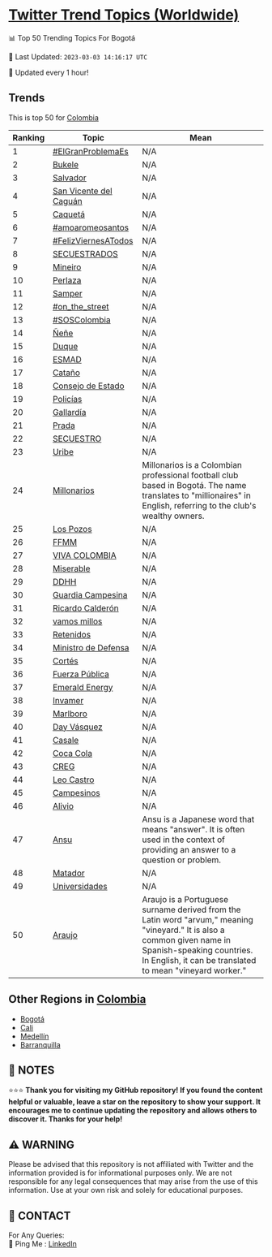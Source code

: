 [Twitter Trend Topics (Worldwide)](https://github.com/ErcinDedeoglu/Twitter-Trend-Topics)
==========


📊 Top 50 Trending Topics For Bogotá

📆 Last Updated: `2023-03-03 14:16:17 UTC`

🔧 Updated every 1 hour!


## Trends

This is top 50 for [Colombia](</Colombia>)

| Ranking | Topic | Mean |
| ------- | ------------ | ------------ |
| 1 | [#ElGranProblemaEs](http://twitter.com/search?q=%23ElGranProblemaEs) | N/A |
| 2 | [Bukele](http://twitter.com/search?q=Bukele) | N/A |
| 3 | [Salvador](http://twitter.com/search?q=Salvador) | N/A |
| 4 | [San Vicente del Caguán](http://twitter.com/search?q=San+Vicente+del+Cagu%c3%a1n) | N/A |
| 5 | [Caquetá](http://twitter.com/search?q=Caquet%c3%a1) | N/A |
| 6 | [#amoaromeosantos](http://twitter.com/search?q=%23amoaromeosantos) | N/A |
| 7 | [#FelizViernesATodos](http://twitter.com/search?q=%23FelizViernesATodos) | N/A |
| 8 | [SECUESTRADOS](http://twitter.com/search?q=SECUESTRADOS) | N/A |
| 9 | [Mineiro](http://twitter.com/search?q=Mineiro) | N/A |
| 10 | [Perlaza](http://twitter.com/search?q=Perlaza) | N/A |
| 11 | [Samper](http://twitter.com/search?q=Samper) | N/A |
| 12 | [#on_the_street](http://twitter.com/search?q=%23on_the_street) | N/A |
| 13 | [#SOSColombia](http://twitter.com/search?q=%23SOSColombia) | N/A |
| 14 | [Ñeñe](http://twitter.com/search?q=%c3%91e%c3%b1e) | N/A |
| 15 | [Duque](http://twitter.com/search?q=Duque) | N/A |
| 16 | [ESMAD](http://twitter.com/search?q=ESMAD) | N/A |
| 17 | [Cataño](http://twitter.com/search?q=Cata%c3%b1o) | N/A |
| 18 | [Consejo de Estado](http://twitter.com/search?q=Consejo+de+Estado) | N/A |
| 19 | [Policías](http://twitter.com/search?q=Polic%c3%adas) | N/A |
| 20 | [Gallardía](http://twitter.com/search?q=Gallard%c3%ada) | N/A |
| 21 | [Prada](http://twitter.com/search?q=Prada) | N/A |
| 22 | [SECUESTRO](http://twitter.com/search?q=SECUESTRO) | N/A |
| 23 | [Uribe](http://twitter.com/search?q=Uribe) | N/A |
| 24 | [Millonarios](http://twitter.com/search?q=Millonarios) | Millonarios is a Colombian professional football club based in Bogotá. The name translates to "millionaires" in English, referring to the club's wealthy owners. |
| 25 | [Los Pozos](http://twitter.com/search?q=Los+Pozos) | N/A |
| 26 | [FFMM](http://twitter.com/search?q=FFMM) | N/A |
| 27 | [VIVA COLOMBIA](http://twitter.com/search?q=VIVA+COLOMBIA) | N/A |
| 28 | [Miserable](http://twitter.com/search?q=Miserable) | N/A |
| 29 | [DDHH](http://twitter.com/search?q=DDHH) | N/A |
| 30 | [Guardia Campesina](http://twitter.com/search?q=Guardia+Campesina) | N/A |
| 31 | [Ricardo Calderón](http://twitter.com/search?q=Ricardo+Calder%c3%b3n) | N/A |
| 32 | [vamos millos](http://twitter.com/search?q=vamos+millos) | N/A |
| 33 | [Retenidos](http://twitter.com/search?q=Retenidos) | N/A |
| 34 | [Ministro de Defensa](http://twitter.com/search?q=Ministro+de+Defensa) | N/A |
| 35 | [Cortés](http://twitter.com/search?q=Cort%c3%a9s) | N/A |
| 36 | [Fuerza Pública](http://twitter.com/search?q=Fuerza+P%c3%bablica) | N/A |
| 37 | [Emerald Energy](http://twitter.com/search?q=Emerald+Energy) | N/A |
| 38 | [Invamer](http://twitter.com/search?q=Invamer) | N/A |
| 39 | [Marlboro](http://twitter.com/search?q=Marlboro) | N/A |
| 40 | [Day Vásquez](http://twitter.com/search?q=Day+V%c3%a1squez) | N/A |
| 41 | [Casale](http://twitter.com/search?q=Casale) | N/A |
| 42 | [Coca Cola](http://twitter.com/search?q=Coca+Cola) | N/A |
| 43 | [CREG](http://twitter.com/search?q=CREG) | N/A |
| 44 | [Leo Castro](http://twitter.com/search?q=Leo+Castro) | N/A |
| 45 | [Campesinos](http://twitter.com/search?q=Campesinos) | N/A |
| 46 | [Alivio](http://twitter.com/search?q=Alivio) | N/A |
| 47 | [Ansu](http://twitter.com/search?q=Ansu) | Ansu is a Japanese word that means "answer". It is often used in the context of providing an answer to a question or problem. |
| 48 | [Matador](http://twitter.com/search?q=Matador) | N/A |
| 49 | [Universidades](http://twitter.com/search?q=Universidades) | N/A |
| 50 | [Araujo](http://twitter.com/search?q=Araujo) | Araujo is a Portuguese surname derived from the Latin word "arvum," meaning "vineyard." It is also a common given name in Spanish-speaking countries. In English, it can be translated to mean "vineyard worker." |



## Other Regions in [Colombia](</Colombia>)

* [Bogotá](</Colombia/Bogotá.md>)
* [Cali](</Colombia/Cali.md>)
* [Medellín](</Colombia/Medellín.md>)
* [Barranquilla](</Colombia/Barranquilla.md>)



## 📝 NOTES

⭐⭐⭐ **Thank you for visiting my GitHub repository! If you found the content helpful or valuable, leave a star on the repository to show your support. It encourages me to continue updating the repository and allows others to discover it. Thanks for your help!**


## ⚠️ WARNING

Please be advised that this repository is not affiliated with Twitter and the information provided is for informational purposes only. We are not responsible for any legal consequences that may arise from the use of this information. Use at your own risk and solely for educational purposes.


## 📨 CONTACT

 For Any Queries:  
            🏓 Ping Me : [LinkedIn](https://www.linkedin.com/in/ercindedeoglu/)
